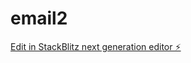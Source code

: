 # email2

[Edit in StackBlitz next generation editor ⚡️](https://stackblitz.com/~/github.com/salmanbareesh039/email2)